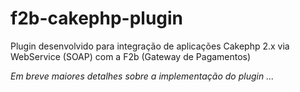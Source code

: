 # f2b-cakephp-plugin
Plugin desenvolvido para integração de aplicações Cakephp 2.x via WebService (SOAP) com a F2b (Gateway de Pagamentos)

_Em breve maiores detalhes sobre a implementação do plugin ..._
